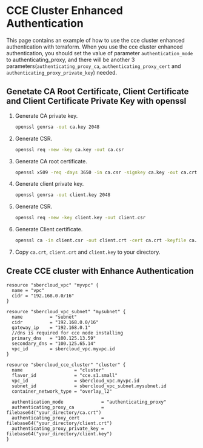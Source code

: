 # CCE Cluster Enhanced Authentication

This page contains an example of how to use the cce cluster enhanced authentication with terraform.
When you use the cce cluster enhanced authentication, you should set the value of parameter `authentication_mode`
to authenticating_proxy, and there will be another 3 parameters(`authenticating_proxy_ca`, `authenticating_proxy_cert`
and `authenticating_proxy_private_key`) needed.

## Genetate CA Root Certificate, Client Certificate and Client Certificate Private Key with openssl

1. Generate CA private key.

    ```bash
    openssl genrsa -out ca.key 2048
    ```

2. Generate CSR.

    ```bash
    openssl req -new -key ca.key -out ca.csr
    ```

3. Generate CA root certificate.

    ```bash
    openssl x509 -req -days 3650 -in ca.csr -signkey ca.key -out ca.crt
    ```

4. Generate client private key.

    ```bash
    openssl genrsa -out client.key 2048
    ```

5. Generate CSR.

    ```bash
    openssl req -new -key client.key -out client.csr
    ```

6. Generate Client certificate.

    ```bash
    openssl ca -in client.csr -out client.crt -cert ca.crt -keyfile ca.key -days 3650
    ```

7. Copy `ca.crt`, `client.crt` and `client.key` to your directory.

## Create CCE cluster with Enhance Authentication

```hcl
resource "sbercloud_vpc" "myvpc" {
  name = "vpc"
  cidr = "192.168.0.0/16"
}

resource "sbercloud_vpc_subnet" "mysubnet" {
  name          = "subnet"
  cidr          = "192.168.0.0/16"
  gateway_ip    = "192.168.0.1"
  //dns is required for cce node installing
  primary_dns   = "100.125.13.59"
  secondary_dns = "100.125.65.14"
  vpc_id        = sbercloud_vpc.myvpc.id
}

resource "sbercloud_cce_cluster" "cluster" {
  name                   = "cluster"
  flavor_id              = "cce.s1.small"
  vpc_id                 = sbercloud_vpc.myvpc.id
  subnet_id              = sbercloud_vpc_subnet.mysubnet.id
  container_network_type = "overlay_l2"

  authentication_mode              = "authenticating_proxy"
  authenticating_proxy_ca          = filebase64("your_directory/ca.crt")
  authenticating_proxy_cert        = filebase64("your_directory/client.crt")
  authenticating_proxy_private_key = filebase64("your_directory/client.key")
}
```

